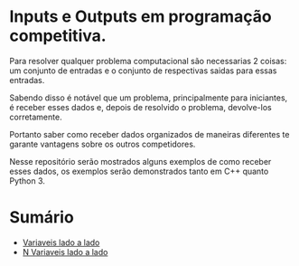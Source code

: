 # Inputs e Outputs em programação competitiva.

Para resolver qualquer problema computacional são necessarias 2 coisas: um conjunto de entradas e o conjunto de respectivas saidas para essas entradas.

Sabendo disso é notável que um problema, principalmente para iniciantes, é receber esses dados e, depois de resolvido o problema, devolve-los corretamente.


Portanto saber como receber dados organizados de maneiras diferentes te garante vantagens sobre os outros competidores.

Nesse repositório serão mostrados alguns exemplos de como receber esses dados, os exemplos serão demonstrados tanto em C++ quanto Python 3.

# Sumário

* [Variaveis lado a lado](side_a_side/readme.md)
* [N Variaveis lado a lado](Nside_a_side/readme.md)

